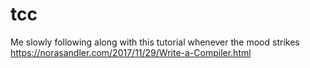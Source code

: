# tcc
Me slowly following along with this tutorial whenever the mood strikes https://norasandler.com/2017/11/29/Write-a-Compiler.html 

